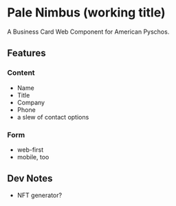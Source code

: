 # Pale Nimbus (working title)

A Business Card Web Component for American Pyschos.

## Features

### Content

- Name
- Title
- Company
- Phone
- a slew of contact options

### Form

- web-first
- mobile, too

## Dev Notes

- NFT generator?
